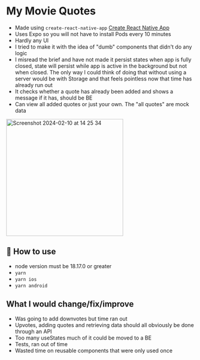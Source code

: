 # My Movie Quotes

- Made using `create-react-native-app` <a href="https://github.com/expo/create-react-native-app">Create React Native App</a>
- Uses Expo so you will not have to install Pods every 10 minutes
- Hardly any UI
- I tried to make it with the idea of "dumb" components that didn't do any logic
- I misread the brief and have not made it persist states when app is fully closed, state will persist while app is active in the background but not when closed. The only way I could think of doing that without using a server would be with Storage and that feels pointless now that time has already run out
- It checks whether a quote has already been added and shows a message if it has, should be BE
- Can view all added quotes or just your own. The "all quotes" are mock data
  
<img width="312" alt="Screenshot 2024-02-10 at 14 25 34" src="https://github.com/GMWilkinson/my-movie-quotes/assets/43377488/21a0d315-cf8c-473b-82ac-177c4d95d286">



## 🚀 How to use

- node version must be 18.17.0 or greater
- `yarn`
- `yarn ios`
- `yarn android`

## What I would change/fix/improve

- Was going to add downvotes but time ran out
- Upvotes, adding quotes and retrieving data should all obviously be done through an API
- Too many useStates much of it could be moved to a BE
- Tests, ran out of time
- Wasted time on reusable components that were only used once
